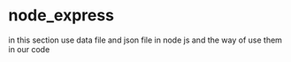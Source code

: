# node_express

in this section use data file and json file in node js and the way of use them in our code 

